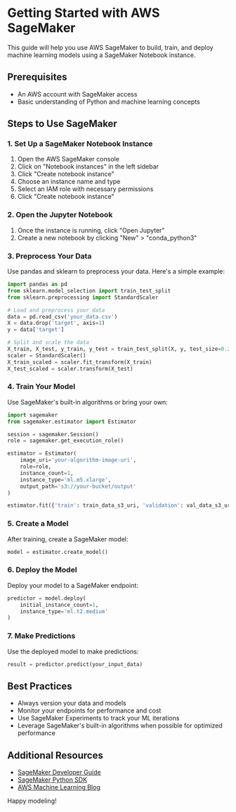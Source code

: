 # Getting Started with AWS SageMaker

This guide will help you use AWS SageMaker to build, train, and deploy machine learning models using a SageMaker Notebook instance.

## Prerequisites

- An AWS account with SageMaker access
- Basic understanding of Python and machine learning concepts

## Steps to Use SageMaker

### 1. Set Up a SageMaker Notebook Instance

1. Open the AWS SageMaker console
2. Click on \"Notebook instances\" in the left sidebar
3. Click \"Create notebook instance\"
4. Choose an instance name and type
5. Select an IAM role with necessary permissions
6. Click \"Create notebook instance\"

### 2. Open the Jupyter Notebook

1. Once the instance is running, click \"Open Jupyter\"
2. Create a new notebook by clicking \"New\" > \"conda_python3\"

### 3. Preprocess Your Data

Use pandas and sklearn to preprocess your data. Here's a simple example:

```python
import pandas as pd
from sklearn.model_selection import train_test_split
from sklearn.preprocessing import StandardScaler

# Load and preprocess your data
data = pd.read_csv('your_data.csv')
X = data.drop('target', axis=1)
y = data['target']

# Split and scale the data
X_train, X_test, y_train, y_test = train_test_split(X, y, test_size=0.2)
scaler = StandardScaler()
X_train_scaled = scaler.fit_transform(X_train)
X_test_scaled = scaler.transform(X_test)
```

### 4. Train Your Model

Use SageMaker's built-in algorithms or bring your own:

```python
import sagemaker
from sagemaker.estimator import Estimator

session = sagemaker.Session()
role = sagemaker.get_execution_role()

estimator = Estimator(
    image_uri='your-algorithm-image-uri',
    role=role,
    instance_count=1,
    instance_type='ml.m5.xlarge',
    output_path='s3://your-bucket/output'
)

estimator.fit({'train': train_data_s3_uri, 'validation': val_data_s3_uri})
```

### 5. Create a Model

After training, create a SageMaker model:

```python
model = estimator.create_model()
```

### 6. Deploy the Model

Deploy your model to a SageMaker endpoint:

```python
predictor = model.deploy(
    initial_instance_count=1,
    instance_type='ml.t2.medium'
)
```

### 7. Make Predictions

Use the deployed model to make predictions:

```python
result = predictor.predict(your_input_data)
```

## Best Practices

- Always version your data and models
- Monitor your endpoints for performance and cost
- Use SageMaker Experiments to track your ML iterations
- Leverage SageMaker's built-in algorithms when possible for optimized performance

## Additional Resources

- [SageMaker Developer Guide](https://docs.aws.amazon.com/sagemaker/latest/dg/whatis.html)
- [SageMaker Python SDK](https://sagemaker.readthedocs.io/en/stable/)
- [AWS Machine Learning Blog](https://aws.amazon.com/blogs/machine-learning/)

Happy modeling!